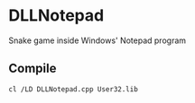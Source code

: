 # DLLNotepad

Snake game inside Windows' Notepad program

## Compile

`cl /LD DLLNotepad.cpp User32.lib`
